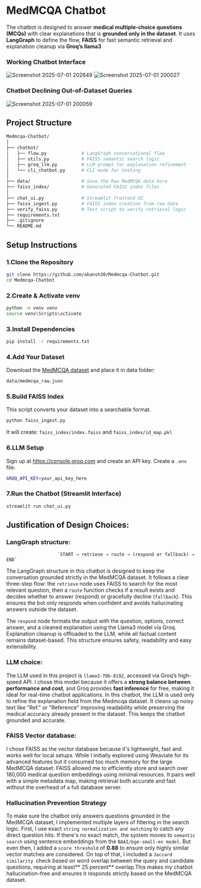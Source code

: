 # MedMCQA Chatbot

The chatbot is designed to answer **medical multiple-choice questions (MCQs)** with clear explanations that is **grounded only in the dataset**. It uses **LangGraph** to define the flow, **FAISS** for fast semantic retrieval and explanation cleanup via **Groq’s llama3**

### Working Chatbot Interface
![Screenshot 2025-07-01 202649](https://github.com/user-attachments/assets/0e9decdf-3a37-4d10-9c42-f24aecb22cd1)
![Screenshot 2025-07-01 200027](https://github.com/user-attachments/assets/c1c8c141-dc55-411e-8eaf-92ee35afbf23)
### Chatbot Declining Out-of-Dataset Queries
![Screenshot 2025-07-01 200059](https://github.com/user-attachments/assets/bdb6d227-21bb-40af-a0a4-7b188c1d4d0a)

## Project Structure
```bash
Medmcqa-Chatbot/
│
├── chatbot/
│   ├── flow.py             # LangGraph conversational flow
│   ├── utils.py            # FAISS semantic search logic
│   ├── groq_llm.py         # LLM prompt for explanation refinement
│   └── cli_chatbot.py      # CLI mode for testing
│
├── data/                   # Save the Raw MedMCQA data here
├── faiss_index/            # Generated FAISS index files
│
├── chat_ui.py              # Streamlit frontend UI
├── faiss_ingest.py         # FAISS index creation from raw data
├── verify_faiss.py         # Test script to verify retrieval logic
├── requirements.txt
├── .gitignore
└── README.md
```
## Setup Instructions

### 1.Clone the Repository

```bash
git clone https://github.com/akansh30/Medmcqa-Chatbot.git
cd Medmcqa-Chatbot
```
### 2.Create & Activate venv
```bash
python -m venv venv
source venv\Scripts\activate
```
### 3.Install Dependencies
```bash
pip install -r requirements.txt
```
### 4.Add Your Dataset
Download the [MedMCQA dataset](https://huggingface.co/datasets/openlifescienceai/medmcqa) and place it in data folder:
```bash
data/medmcqa_raw.json
```
### 5.Build FAISS Index
This script converts your dataset into a searchable format.
```bash
python faiss_ingest.py
```
It will create: `faiss_index/index.faiss` and `faiss_index/id_map.pkl`

### 6.LLM Setup
Sign up at <https://console.groq.com> and create an API key.
Create a `.env` file:
```bash
GROQ_API_KEY=your_api_key_here
```
### 7.Run the Chatbot (Streamlit Interface)
```bash
streamlit run chat_ui.py
```
## Justification of Design Choices:

### LangGraph structure:
                       `START → retrieve → route → (respond or fallback) → END`
The LangGraph structure in this chatbot is designed to keep the conversation grounded strictly in the MedMCQA dataset. It follows a clear three-step flow: the `retrieve` node uses FAISS to search for the most relevant question, then a `route` function checks if a result exists and decides whether to answer (respond) or gracefully decline (`fallback`). This ensures the bot only responds when confident and avoids hallucinating answers outside the dataset.

The `respond` node formats the output with the question, options, correct answer, and a cleaned explanation using the Llama3 model via Groq. Explanation cleanup is offloaded to the LLM, while all factual content remains dataset-based. This structure ensures safety, readability and easy extensibility.

### LLM choice:
The LLM used in this project is `llama3-70b-8192`, accessed via Groq’s high-speed API. I chose this model because it offers a **strong balance between performance and cost**, and Groq provides **fast inference** for free, making it ideal for real-time chatbot applications. In this chatbot, the LLM is used only to refine the explanation field from the Medmcqa dataset. It cleans up noisy text like "Ref." or "Reference" improving readability while preserving the medical accuracy already present in the dataset. This keeps the chatbot grounded and accurate.

### FAISS Vector database:
I chose FAISS as the vector database because it's lightweight, fast and works well for local setups. While I initially explored using Weaviate for its advanced features but it consumed too much memory for the large MedMCQA dataset. FAISS allowed me to efficiently store and search over 180,000 medical question embeddings using minimal resources. It pairs well with a simple metadata map, making retrieval both accurate and fast without the overhead of a full database server.

### Hallucination Prevention Strategy
To make sure the chatbot only answers questions grounded in the MedMCQA dataset, I implemented multiple layers of filtering in the search logic. First, I use exact `string normalization and matching` to catch any direct question hits. If there's no exact match, the system moves to `semantic search` using sentence embeddings from the `BAAI/bge-small-en model`. But even then, I added a `score threshold` of **0.88** to ensure only highly similar vector matches are considered. On top of that, I included a `Jaccard similarity `check based on word overlap between the query and candidate questions, requiring at least** 25 percent** overlap.This makes my chatbot hallucination-free and ensures it responds strictly based on the MedMCQA dataset.





